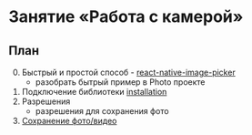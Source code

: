 # Занятие «Работа с камерой»

## План

0. Быстрый и простой способ - [react-native-image-picker](https://github.com/react-native-community/react-native-image-pickerv)
    * разобрать бытрый пример в Photo проекте
1. Подключение библиотеки [installation](https://react-native-community.github.io/react-native-camera/docs/installation.html)
2. Разрешения
    * разрешения для сохранения фото
3. [Сохранение фото/видео](https://github.com/react-native-community/react-native-cameraroll)


